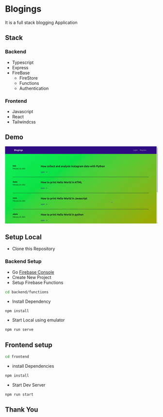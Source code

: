 # Blogings

It is a full stack blogging Application

## Stack

### Backend

- Typescript
- Express
- FireBase
  - FireStore
  - Functions
  - Authentication

### Frontend

- Javascript
- React
- Tailwindcss

## Demo

![demo](./demo/demo.gif)

## Setup Local

- Clone this Repository

### Backend Setup

- Go [Firebase Console](https://firebase.google.com/)
- Create New Project
- Setup Firebase Functions

```bash
cd backend/functions
```

- Install Dependency

```bash
npm install
```

- Start Local using emulator

```bash
npm run serve
```

## Frontend setup

```bash
cd frontend
```

- install Dependencies

```bash
npm install
```

- Start Dev Server

```bash
npm run start
```

## Thank You
